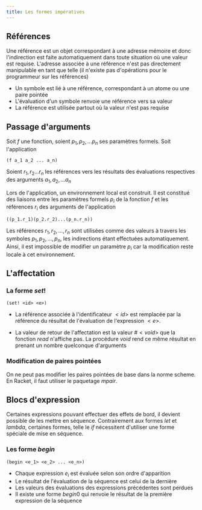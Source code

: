 ```yaml
---
title: Les formes impératives 
---
```


## <i class="fas fa-code-branch"></i> Références

Une référence est un objet correspondant à une adresse mémoire et donc
l'indirection est faite automatiquement dans toute situation où une valeur est
requise. L'adresse associée à une référence n'est pas directement manipulable en
tant que telle (il n'existe pas d'opérations pour le programmeur sur les
références)

* Un symbole est lié à une référence, correspondant à un atome ou une paire
  pointée
* L'évaluation d'un symbole renvoie une référence vers sa valeur
* La référence est utilisée partout où la valeur n'est pas requise

## <i class="fas fa-code-branch"></i> Passage d'arguments

Soit $f$ une fonction, soient $p_1,p_2, ... p_n$ ses paramètres formels. Soit
l'application

$\texttt{(f a_1 a_2 ... a_n)}$

Soient $r_1, r_2 ... r_n$ les références vers les résultats des évaluations
respectives des arguments $a_1, a_2, ... a_n$

Lors de l'application, un environnement local est construit. Il est constitué
des liaisons entre les paramètres formels $p_i$ de la fonction $f$ et les
références $r_i$ des arguments de l'application

$\texttt{((p_1.r_1)(p_2.r_2)...(p_n.r_n))}$

Les références $r_1,r_2,..., r_n$ sont utilisées comme des valeurs à travers
les symboles $p_1, p_2, ..., p_n$, les indirections étant effectuées
automatiquement. Ainsi, il est impossible de modifier un paramètre $p_i$ car
la modification reste locale à cet environnement.

## <i class="fas fa-code-branch"></i> L'affectation

### La forme $set!$

$\texttt{(set! <id> <e>)}$

* La référence associée à l'identificateur $<id>$ est remplacée par la référence
  du résultat de l'évaluation de l'expression $<e>$.

* La valeur de retour de l'affectation est la valeur $\#<void>$ que la fonction
  $read$ n'affiche pas. La procédure $void$ rend ce même résultat en prenant un
  nombre quelconque d'arguments

### Modification de paires pointées

On ne peut pas modifier les paires pointées de base dans la norme scheme. En
Racket, il faut utiliser le paquetage $mpair$.

## <i class="fas fa-code-branch"></i> Blocs d'expression

Certaines expressions pouvant effectuer des effets de bord, il devient possible
de les mettre en séquence. Contrairement aux formes $let$ et $lambda$,
certaines formes, telle le $if$ nécessitent d'utiliser une forme spéciale de
mise en séquence.

### Les forme $begin$

$\texttt{(begin <e_1> <e_2> ... <e_n>)}$

* Chaque expression $e_i$ est évaluée selon son ordre d'apparition
* Le résultat de l'évaluation de la séquence est celui de la dernière
* Les valeurs des évaluations des expressions précédentes sont perdues
* Il existe une forme $begin0$ qui renvoie le résultat de la première
  expression de la séquence

